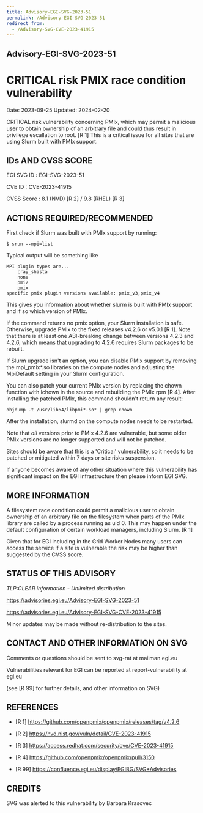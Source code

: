 ```yaml
---
title: Advisory-EGI-SVG-2023-51
permalink: /Advisory-EGI-SVG-2023-51
redirect_from:
  - /Advisory-SVG-CVE-2023-41915
---
```


## Advisory-EGI-SVG-2023-51

# CRITICAL risk PMIX race condition vulnerability

Date:        2023-09-25
Updated:     2024-02-20


CRITICAL risk vulnerability concerning PMIx, which may permit a malicious 
user to obtain ownership of an arbitrary file and could thus result in
privilege escallation to root. [R 1] This is a critical issue for all 
sites that are using Slurm built with PMIx support.

## IDs AND CVSS SCORE 

EGI SVG ID : EGI-SVG-2023-51
    
CVE ID     : CVE-2023-41915

CVSS Score : 8.1 (NVD) [R 2] / 9.8 (RHEL) [R 3]
    
## ACTIONS REQUIRED/RECOMMENDED

First check if Slurm was built with PMIx support by running:
```
$ srun --mpi=list
```

Typical output will be something like

```
MPI plugin types are...
	cray_shasta
	none
	pmi2
	pmix
specific pmix plugin versions available: pmix_v3,pmix_v4
```

This gives you information about whether slurm is built with PMIx
support and if so which version of PMIx.

If the command returns no pmix option, your Slurm installation is safe. 
Otherwise, upgrade PMIx to the fixed releases v4.2.6 or v5.0.1 [R 1]. 
Note that there is at least one ABI-breaking change between
versions 4.2.3 and 4.2.6, which means that upgrading to 4.2.6
requires Slurm packages to be rebuilt.

If Slurm upgrade isn't an option, you can disable PMIx support by
removing the mpi_pmix*.so libraries on the compute nodes and
adjusting the MpiDefault setting in your Slurm configuration.

You can also patch your current PMIx version by replacing the chown
function  with lchown in the source and rebuilding the PMIx rpm [R 4].
After installing the patched PMIx, this command shouldn't return
any result:

```objdump -t /usr/lib64/libpmi*.so* | grep chown```

After the installation, slurmd on the compute nodes needs to be restarted.

Note that *all* versions prior to PMIx 4.2.6 are vulnerable, but some
older PMIx versions are no longer supported and will not be patched.

Sites should be aware that this is a 'Critical' vulnerability, so it
needs to be patched or mitigated within 7 days or site risks suspension. 

If anyone becomes aware of any other situation where this vulnerability
has significant impact on the EGI infrastructure then please inform EGI SVG.
 

## MORE INFORMATION

A filesystem race condition could permit a malicious user to obtain 
ownership of an arbitrary file on the filesystem when parts of the PMIx 
library are called by a process running as uid 0. This may happen under the
default configuration of certain workload managers, including Slurm. [R 1]

Given that for EGI including in the Grid Worker Nodes many users can access
the service if a site is vulnerable the risk may be higher than suggested
by the CVSS score.
 
## STATUS OF THIS ADVISORY
                        
_TLP:CLEAR information - Unlimited distribution_ 
                        
 https://advisories.egi.eu/Advisory-EGI-SVG-2023-51 

 https://advisories.egi.eu/Advisory-EGI-SVG-CVE-2023-41915 

Minor updates may be made without re-distribution to the sites.


## CONTACT AND OTHER INFORMATION ON SVG

Comments or questions should be sent to
	svg-rat at mailman.egi.eu

Vulnerabilities relevant for EGI can be reported at
	report-vulnerability at egi.eu
    
(see [R 99] for further details, and other information on SVG)   
    
## REFERENCES

- [R 1] <https://github.com/openpmix/openpmix/releases/tag/v4.2.6>

- [R 2] <https://nvd.nist.gov/vuln/detail/CVE-2023-41915>

- [R 3] <https://access.redhat.com/security/cve/CVE-2023-41915>

- [R 4] <https://github.com/openpmix/openpmix/pull/3150>
    

- [R 99] <https://confluence.egi.eu/display/EGIBG/SVG+Advisories>

## CREDITS

SVG was alerted to this vulnerability by Barbara Krasovec 

